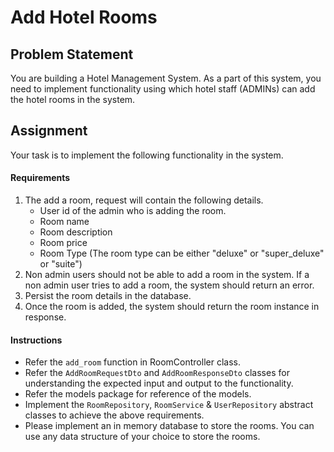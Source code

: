 # Add Hotel Rooms

## Problem Statement
You are building a Hotel Management System. As a part of this system, you need to implement functionality using which hotel staff (ADMINs) can add the hotel rooms in the system.

## Assignment

Your task is to implement the following functionality in the system.

#### Requirements

1. The add a room, request will contain the following details.
   * User id of the admin who is adding the room.
   * Room name
   * Room description
   * Room price
   * Room Type (The room type can be either "deluxe" or "super_deluxe" or "suite")
2. Non admin users should not be able to add a room in the system. If a non admin user tries to add a room, the system should return an error.
3. Persist the room details in the database.
4. Once the room is added, the system should return the room instance in response.

#### Instructions

* Refer the `add_room` function in RoomController class.
* Refer the `AddRoomRequestDto` and `AddRoomResponseDto` classes for understanding the expected input and output to the functionality.
* Refer the models package for reference of the models.
* Implement the `RoomRepository`, `RoomService` & `UserRepository` abstract classes to achieve the above requirements.
* Please implement an in memory database to store the rooms. You can use any data structure of your choice to store the rooms.
